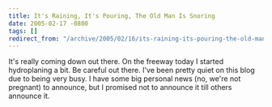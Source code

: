 ```yaml
---
title: It's Raining, It's Pouring, The Old Man Is Snoring
date: 2005-02-17 -0800
tags: []
redirect_from: "/archive/2005/02/16/its-raining-its-pouring-the-old-man-is-snoring.aspx/"
---
```


It's really coming down out there. On the freeway today I started
hydroplaning a bit. Be careful out there. I've been pretty quiet on this
blog due to being very busy. I have some big personal news (no, we're
not pregnant) to announce, but I promised not to announce it till others
announce it.

